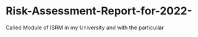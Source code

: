 # Risk-Assessment-Report-for-2022-
Called Module of ISRM in my University and with the particuilar 
